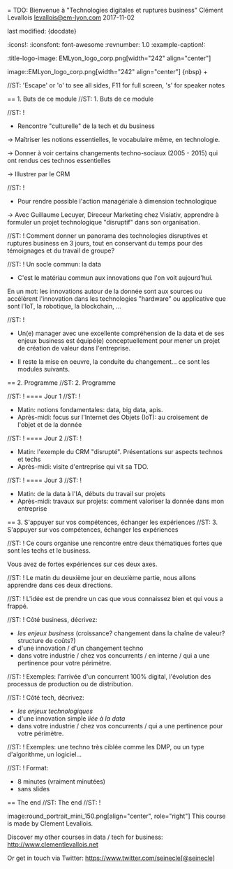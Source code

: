 = TDO: Bienvenue à "Technologies digitales et ruptures business"
Clément Levallois <levallois@em-lyon.com>
2017-11-02

last modified: {docdate}

:icons!:
:iconsfont:   font-awesome
:revnumber: 1.0
:example-caption!:

:title-logo-image: EMLyon_logo_corp.png[width="242" align="center"]

image::EMLyon_logo_corp.png[width="242" align="center"]
{nbsp} +

//ST: 'Escape' or 'o' to see all sides, F11 for full screen, 's' for speaker notes

== 1. Buts de ce module
//ST: 1. Buts de ce module

//ST: !
- Rencontre "culturelle" de la tech et du business

-> Maîtriser les notions essentielles, le vocabulaire même, en technologie.

-> Donner à voir certains changements techno-sociaux (2005 - 2015) qui ont rendus ces technos essentielles

-> Illustrer par le CRM

//ST: !
- Pour rendre possible l'action managériale à dimension technologique

-> Avec Guillaume Lecuyer, Direceur Marketing chez Visiativ, apprendre à formuler un projet technologique "disruptif" dans son organisation.

//ST: !
Comment donner un panorama des technologies disruptives et ruptures business en 3 jours, tout en conservant du temps pour des témoignages et du travail de groupe?

//ST: !
Un socle commun: la data

- C'est le matériau commun aux innovations que l'on voit aujourd'hui.

En un mot: les innovations autour de la donnée sont aux sources ou accélèrent l'innovation dans les technologies "hardware" ou applicative que sont l'IoT, la robotique, la blockchain, ...

//ST: !
- Un(e) manager avec une excellente compréhension de la data et de ses enjeux business est équipé(e) conceptuellement pour mener un projet de création de valeur dans l'entreprise.

- Il reste la mise en oeuvre, la conduite du changement... ce sont les modules suivants.

== 2. Programme
//ST: 2. Programme

//ST: !
==== Jour 1
//ST: !

- Matin: notions fondamentales: data, big data, apis.
- Après-midi: focus sur l'Internet des Objets (IoT): au croisement de l'objet et de la donnée

//ST: !
==== Jour 2
//ST: !

- Matin: l'exemple du CRM "disrupté". Présentations sur aspects technos et techs
- Après-midi: visite d'entreprise qui vit sa TDO.

//ST: !
==== Jour 3
//ST: !

- Matin: de la data à l'IA, débuts du travail sur projets
- Après-midi: travaux sur projets: comment valoriser la donnée dans mon entreprise


== 3. S'appuyer sur vos compétences, échanger les expériences
//ST: 3. S'appuyer sur vos compétences, échanger les expériences

//ST: !
Ce cours organise une rencontre entre deux thématiques fortes que sont les techs et le business.

Vous avez de fortes expériences sur ces deux axes.

//ST: !
Le matin du deuxième jour en deuxième partie, nous allons apprendre dans ces deux directions.

//ST: !
L'idée est de prendre un cas que vous connaissez bien et qui vous a frappé.

//ST: !
Côté business, décrivez:

- *les enjeux business* (croissance? changement dans la chaîne de valeur? structure de coûts?)
- d'une innovation / d'un changement techno
- dans votre industrie / chez vos concurrents / en interne / qui a une pertinence pour votre périmètre.

//ST: !
Exemples: l'arrivée d'un concurrent 100% digital, l'évolution des processus de production ou de distribution.

//ST: !
Côté tech, décrivez:

- *les enjeux technologiques*
- d'une innovation simple *liée à la data*
- dans votre industrie / chez vos concurrents / qui a une pertinence pour votre périmètre.

//ST: !
Exemples: une techno très ciblée comme les DMP, ou un type d'algorithme, un logiciel...

//ST: !
Format:

- 8 minutes (vraiment minutées)
- sans slides


== The end
//ST: The end
//ST: !

image:round_portrait_mini_150.png[align="center", role="right"]
This course is made by Clement Levallois.

Discover my other courses in data / tech for business: http://www.clementlevallois.net

Or get in touch via Twitter: https://www.twitter.com/seinecle[@seinecle]
